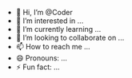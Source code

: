 - 👋 Hi, I’m @Coder
- 👀 I’m interested in ...
- 🌱 I’m currently learning ...
- 💞️ I’m looking to collaborate on ...
- 📫 How to reach me ...
- 😄 Pronouns: ...
- ⚡ Fun fact: ...

<!---
KalluKalia/KalluKalia is a ✨ special ✨ repository because its `README.md` (this file) appears on your GitHub profile.
You can click the Preview link to take a look at your changes.
--->
